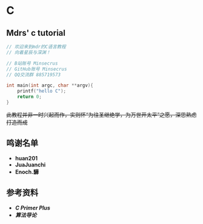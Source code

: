 # C

## Mdrs' c tutorial

```c
// 欢迎来到mdr的C语言教程
// 向着星辰与深渊！

// B站账号 Minsecrus
// GitHub账号 Minsecrus
// QQ交流群 885719573

int main(int argc, char **argv){
    printf("hello C");
    return 0;
}
```

~~此教程并非一时兴起而作，实则怀“为往圣继绝学，为万世开太平”之愿，深思熟虑打造而成~~

## 鸣谢名单

+ **huan201**
+ **JuaJuanchi**
+ **Enoch.驊**

## 参考资料

+ ***C Primer Plus***
+ ***算法导论***
